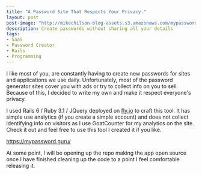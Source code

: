 ```yaml
---
title: "A Password Site That Respects Your Privacy."
layout: post
post-image: "http://mikechilson-blog-assets.s3.amazonaws.com/mypassword.jpg"
description: Create passwords without sharing all your details
tags:
- SaaS
- Password Creator
- Rails
- Programming
---
```


I like most of you, are constantly having to create new passwords for sites and applications we use daily. Unfortunately, most of the password generator sites cover you with ads or try to collect info on you to sell. Because of this, I decided to write my own and make it respect everyone's privacy.

I used Rails 6 / Ruby 3.1 / JQuery deployed on [fly.io](https://fli.io) to craft this tool. It has simple use analytics (if you create a simple account) and does not collect identifying info on visitors as I use GoatCounter for my analytics on the site. Check it out and feel free to use this tool I created it if you like.

https://mypassword.guru/

At some point, I will be opening up the repo making the app open source once I have finished cleaning up the code to a point I feel comfortable releasing it.